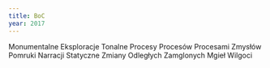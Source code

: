 ```yaml
---
title: BoC
year: 2017
---
```


Monumentalne
Eksploracje
Tonalne
Procesy
Procesów
Procesami
Zmysłów
Pomruki
Narracji
Statyczne
Zmiany
Odległych
Zamglonych
Mgieł
Wilgoci
